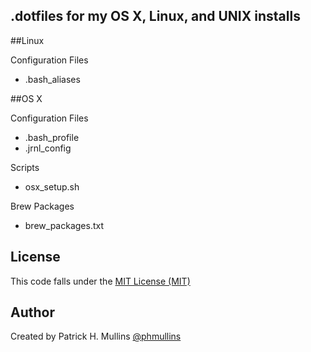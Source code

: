 ## .dotfiles for my OS X, Linux, and UNIX installs

##Linux

Configuration Files

- .bash_aliases

##OS X

Configuration Files

- .bash_profile
- .jrnl_config

Scripts

- osx_setup.sh

Brew Packages

- brew_packages.txt

## License
This code falls under the [MIT License (MIT)][license]

## Author
Created by Patrick H. Mullins [@phmullins ](https://twitter.com/phmullins)

[license]:http://github.com/phmullins/dotfiles/tree/master/LICENSE.txt

